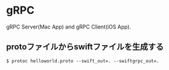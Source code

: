 # gRPC
gRPC Server(Mac App) and gRPC Client(iOS App).

## protoファイルからswiftファイルを生成する<br>
`$ protoc helloworld.proto --swift_out=. --swiftgrpc_out=.`
